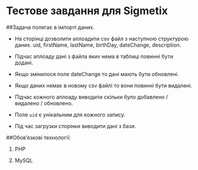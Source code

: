 # Тестове завдання для Sigmetix

##Задача полягає в імпорті даних. 

- На сторінці дозволити аплоадити csv файл з наступною структурою даних. uid, firstName, lastName, birthDay, dateChange, description.

- Підчас аплоаду дані з файла яких нема в таблиці повинні бути додані. 

- Якщо змінилося поле dateChange то дані мають бути обновлені. 

- Якщо даних немає в новому csv файлі то вони повинні бути видалені. 

- Підчас кожного аплоаду виводити скільки було добавлено / видалено / обновлено.

- Поле `uid` є унікальним для кожного запису. 


- Під час загрузки сторінки виводити дані з бази. 


##Обов’язкові технології:

1. PHP

3. MySQL
